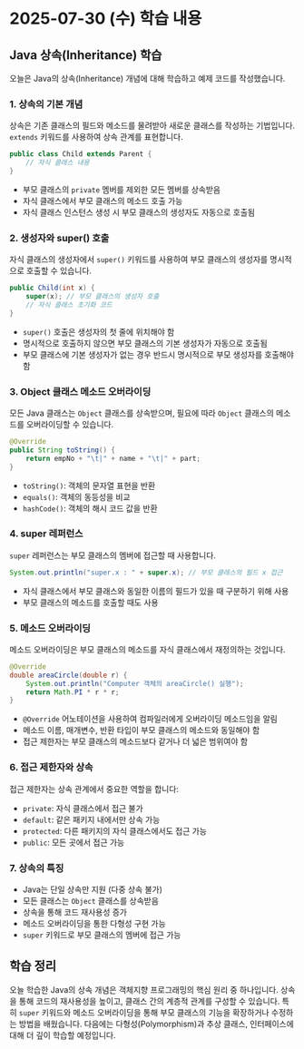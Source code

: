 # 2025-07-30 (수) 학습 내용

## Java 상속(Inheritance) 학습

오늘은 Java의 상속(Inheritance) 개념에 대해 학습하고 예제 코드를 작성했습니다.

### 1. 상속의 기본 개념

상속은 기존 클래스의 필드와 메소드를 물려받아 새로운 클래스를 작성하는 기법입니다. `extends` 키워드를 사용하여 상속 관계를 표현합니다.

```java
public class Child extends Parent {
    // 자식 클래스 내용
}
```

- 부모 클래스의 `private` 멤버를 제외한 모든 멤버를 상속받음
- 자식 클래스에서 부모 클래스의 메소드 호출 가능
- 자식 클래스 인스턴스 생성 시 부모 클래스의 생성자도 자동으로 호출됨

### 2. 생성자와 super() 호출

자식 클래스의 생성자에서 `super()` 키워드를 사용하여 부모 클래스의 생성자를 명시적으로 호출할 수 있습니다.

```java
public Child(int x) {
    super(x); // 부모 클래스의 생성자 호출
    // 자식 클래스 초기화 코드
}
```

- `super()` 호출은 생성자의 첫 줄에 위치해야 함
- 명시적으로 호출하지 않으면 부모 클래스의 기본 생성자가 자동으로 호출됨
- 부모 클래스에 기본 생성자가 없는 경우 반드시 명시적으로 부모 생성자를 호출해야 함

### 3. Object 클래스 메소드 오버라이딩

모든 Java 클래스는 `Object` 클래스를 상속받으며, 필요에 따라 `Object` 클래스의 메소드를 오버라이딩할 수 있습니다.

```java
@Override
public String toString() {
    return empNo + "\t|" + name + "\t|" + part;
}
```

- `toString()`: 객체의 문자열 표현을 반환
- `equals()`: 객체의 동등성을 비교
- `hashCode()`: 객체의 해시 코드 값을 반환

### 4. super 레퍼런스

`super` 레퍼런스는 부모 클래스의 멤버에 접근할 때 사용합니다.

```java
System.out.println("super.x : " + super.x); // 부모 클래스의 필드 x 접근
```

- 자식 클래스에서 부모 클래스와 동일한 이름의 필드가 있을 때 구분하기 위해 사용
- 부모 클래스의 메소드를 호출할 때도 사용

### 5. 메소드 오버라이딩

메소드 오버라이딩은 부모 클래스의 메소드를 자식 클래스에서 재정의하는 것입니다.

```java
@Override
double areaCircle(double r) {
    System.out.println("Computer 객체의 areaCircle() 실행");
    return Math.PI * r * r;
}
```

- `@Override` 어노테이션을 사용하여 컴파일러에게 오버라이딩 메소드임을 알림
- 메소드 이름, 매개변수, 반환 타입이 부모 클래스의 메소드와 동일해야 함
- 접근 제한자는 부모 클래스의 메소드보다 같거나 더 넓은 범위여야 함

### 6. 접근 제한자와 상속

접근 제한자는 상속 관계에서 중요한 역할을 합니다:

- `private`: 자식 클래스에서 접근 불가
- `default`: 같은 패키지 내에서만 상속 가능
- `protected`: 다른 패키지의 자식 클래스에서도 접근 가능
- `public`: 모든 곳에서 접근 가능

### 7. 상속의 특징

- Java는 단일 상속만 지원 (다중 상속 불가)
- 모든 클래스는 `Object` 클래스를 상속받음
- 상속을 통해 코드 재사용성 증가
- 메소드 오버라이딩을 통한 다형성 구현 가능
- `super` 키워드로 부모 클래스의 멤버에 접근 가능

## 학습 정리

오늘 학습한 Java의 상속 개념은 객체지향 프로그래밍의 핵심 원리 중 하나입니다. 상속을 통해 코드의 재사용성을 높이고, 클래스 간의 계층적 관계를 구성할 수 있습니다. 특히 `super` 키워드와 메소드 오버라이딩을 통해 부모 클래스의 기능을 확장하거나 수정하는 방법을 배웠습니다. 다음에는 다형성(Polymorphism)과 추상 클래스, 인터페이스에 대해 더 깊이 학습할 예정입니다.
